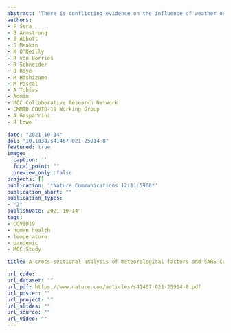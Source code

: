 ```yaml
---
abstract: 'There is conflicting evidence on the influence of weather on COVID-19 transmission. Our aim is to estimate weather-dependent signatures in the early phase of the pandemic, while controlling for socio-economic factors and non-pharmaceutical interventions. We identify a modest non-linear association between mean temperature and the effective reproduction number (Re) in 409 cities in 26 countries, with a decrease of 0.087 (95% CI: 0.025; 0.148) for a 10 °C increase. Early interventions have a greater effect on Re with a decrease of 0.285 (95% CI 0.223; 0.347) for a 5th - 95th percentile increase in the government response index. The variation in the effective reproduction number explained by government interventions is 6 times greater than for mean temperature. We find little evidence of meteorological conditions having influenced the early stages of local epidemics and conclude that population behaviour and government interventions are more important drivers of transmission.'
authors:
- F Sera
- B Armstrong
- S Abbott
- S Meakin
- K O'Keilly
- R von Borries
- R Schneider
- D Royé
- M Hashizume
- M Pascal
- A Tobías
- Admin
- MCC Collaborative Research Network
- CMMID COVID-19 Working Group
- A Gasparrini
- R Lowe

date: "2021-10-14"
doi: "10.1038/s41467-021-25914-8"
featured: true
image:
  caption: ''
  focal_point: ""
  preview_only: false
projects: []
publication: '*Nature Communications 12(1):5968*'
publication_short: ""
publication_types:
- "2"
publishDate: 2021-10-14"
tags:
- COVID19
- human health
- temperature
- pandemic
- MCC Study

title: A cross-sectional analysis of meteorological factors and SARS-CoV-2 transmission in 409 cities across 26 countries

url_code: 
url_dataset: ""
url_pdf: https://www.nature.com/articles/s41467-021-25914-8.pdf
url_poster: ""
url_project: ""
url_slides: ""
url_source: ""
url_video: ""
---
```

